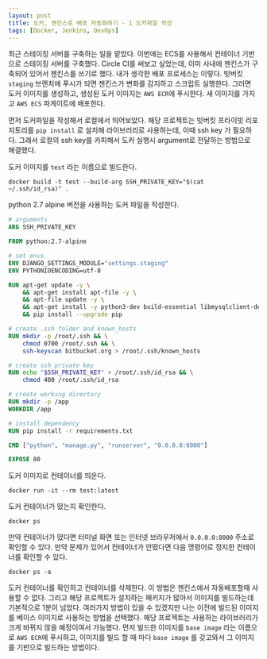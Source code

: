 ```yaml
---
layout: post
title: 도커, 젠킨스로 배포 자동화하기 - 1 도커파일 작성 
tags: [Docker, Jenkins, DevOps]
---
```




최근 스테이징 서버를 구축하는 일을 맡았다. 이번에는 ECS를 사용해서 컨테이너 기반으로 스테이징 서버를 구축했다. Circle CI를 써보고 싶었는데, 이미 사내에 젠킨스가 구축되어 있어서 젠킨스를 쓰기로 했다.
내가 생각한 배포 프로세스는 이렇다. 빗버킷 `staging` 브랜치에 푸시가 되면 젠킨스가 변화를 감지하고 스크립트 실행한다. 그러면 도커 이미지를 생성하고, 생성된 도커 이미지는 `AWS ECR`에 푸시한다. 새 이미지를 가지고 `AWS ECS` 파게이트에 배포한다.

먼저 도커파일을 작성해서 로컬에서 띄어보았다. 해당 프로젝트는 빗버킷 프라이빗 리포지토리를 `pip install` 로 설치해 라이브러리로 사용하는데, 이때 ssh key 가 필요하다. 그래서 로컬의 ssh key를 카피해서 도커 실행시 argument로 전달하는 방법으로 해결했다. 


도커 이미지를 `test` 라는 이름으로 빌드한다.

```shell
docker build -t test --build-arg SSH_PRIVATE_KEY="$(cat ~/.ssh/id_rsa)" .
```



python 2.7 alpine 버전을 사용하는 도커 파일을 작성한다.

```dockerfile
# arguments
ARG SSH_PRIVATE_KEY

FROM python:2.7-alpine

# set envs
ENV DJANGO_SETTINGS_MODULE="settings.staging"
ENV PYTHONIOENCODING=utf-8

RUN apt-get update -y \
    && apt-get install apt-file -y \
    && apt-file update -y \
    && apt-get install -y python3-dev build-essential libmysqlclient-dev git libffi-dev openssh-client nginx vim netcat netcat-openbsd \
    && pip install --upgrade pip

# create .ssh folder and known_hosts
RUN mkdir -p /root/.ssh && \
    chmod 0700 /root/.ssh && \
    ssh-keyscan bitbucket.org > /root/.ssh/known_hosts

# create ssh private key
RUN echo "$SSH_PRIVATE_KEY" > /root/.ssh/id_rsa && \
    chmod 400 /root/.ssh/id_rsa

# create working directory
RUN mkdir -p /app
WORKDIR /app

# install dependency
RUN pip install -r requirements.txt

CMD ["python", "manage.py", "runserver", "0.0.0.0:8000"]

EXPOSE 80
```



도커 이미지로 컨테이너를 띄운다.

```shell
docker run -it --rm test:latest
```



도커 컨테이너가 떴는지 확인한다.

```shell
docker ps
```



만약 컨테이너가 떴다면 터미널 화면 또는 인터넷 브라우저에서 `0.0.0.0:8000` 주소로 확인할 수 있다. 만약 문제가 있어서 컨테이너가 안떴다면 다음 명령어로 정지한 컨테이너를 확인할 수 있다.

```shell
docker ps -a
```



도커 컨테이너를 확인하고 컨테이너를 삭제한다. 이 방법은 젠킨스에서 자동배포할때 사용할 수 없다. 그리고 해당 프로젝트가 설치하는 패키지가 많아서 이미지를 빌드하는데 기본적으로 1분이 넘었다. 여러가지 방법이 있을 수 있겠지만 나는 이전에 빌드된 이미지를 베이스 이미지로 사용하는 방법을 선택했다. 해당 프로젝트는 사용하는 라이브러리가 크게 바뀌지 않을 예정이여서 가능했다. 먼저 빌드한 이미지를 `base image` 라는 이름으로 `AWS ECR`에 푸시하고, 이미지를 빌드 할 때 마다 `base image` 를 갖고와서 그 이미지를 기반으로 빌드하는 방법이다. 